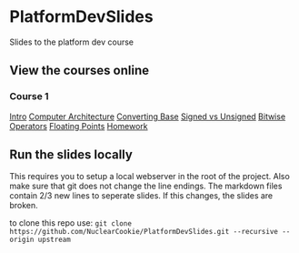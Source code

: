 # PlatformDevSlides
Slides to the platform dev course

## View the courses online
### Course 1
[Intro](course1/Intro.md)
[Computer Architecture](course1/computer_architecture.md)
[Converting Base](course1/converting_base.md)
[Signed vs Unsigned](course1/signed_unsigned.md)
[Bitwise Operators](course1/bitwise_operators.md)
[Floating Points](course1/floating_points.md)
[Homework](course1/homework.md)


## Run the slides locally

This requires you to setup a local webserver in the root of the project.
Also make sure that git does not change the line endings. The markdown files contain 2/3 new lines to seperate slides. If this changes, the slides are broken.

to clone this repo use:
    `git clone https://github.com/NuclearCookie/PlatformDevSlides.git --recursive --origin upstream`
